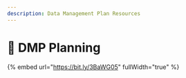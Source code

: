 ```yaml
---
description: Data Management Plan Resources
---
```


# 🔴 DMP Planning



{% embed url="https://bit.ly/3BaWG05" fullWidth="true" %}
